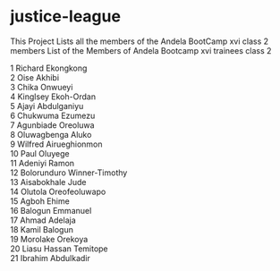 # justice-league
This Project Lists all the members of the Andela BootCamp xvi class 2 members
List of the Members of Andela Bootcamp xvi trainees class 2

1 Richard Ekongkong <br/>
2 Oise Akhibi <br/>
3 Chika Onwueyi <br/>
4 Kinglsey Ekoh-Ordan <br/>
5 Ajayi Abdulganiyu <br/>
6 Chukwuma Ezumezu <br/>
7 Agunbiade Oreoluwa <br/>
8 Oluwagbenga Aluko <br/>
9 Wilfred Airueghionmon <br/>
10 Paul Oluyege <br/>
11 Adeniyi Ramon <br/>
12 Bolorunduro Winner-Timothy <br/>
13 Aisabokhale Jude <br/>
14 Olutola Oreofeoluwapo <br/>
15 Agboh Ehime <br/>
16 Balogun Emmanuel <br/>
17 Ahmad Adelaja <br/>
18 Kamil Balogun <br/>
19 Morolake Orekoya <br/>
20 Liasu Hassan Temitope <br/>
21 Ibrahim Abdulkadir <br/>

